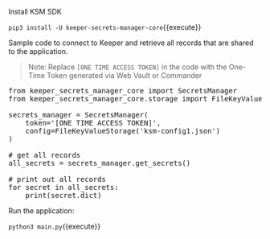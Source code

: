 
Install KSM SDK

`pip3 install -U keeper-secrets-manager-core`{{execute}}

Sample code to connect to Keeper and retrieve all records that are shared to the application.

> Note: Replace `[ONE TIME ACCESS TOKEN]` in the code with the One-Time Token generated via Web Vault or Commander

<pre class="file" data-filename="main.py" data-target="replace">
from keeper_secrets_manager_core import SecretsManager
from keeper_secrets_manager_core.storage import FileKeyValueStorage

secrets_manager = SecretsManager(
    token='[ONE TIME ACCESS TOKEN]',
    config=FileKeyValueStorage('ksm-config1.json')
)

# get all records
all_secrets = secrets_manager.get_secrets()

# print out all records
for secret in all_secrets:
    print(secret.dict)
</pre>

Run the application:

`python3 main.py`{{execute}}
